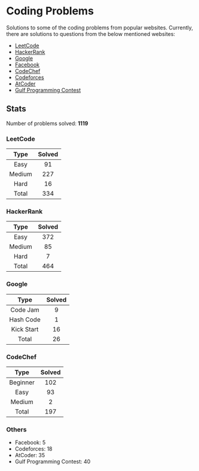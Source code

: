 # Coding Problems

Solutions to some of the coding problems from popular websites. Currently, there are solutions to questions from the below mentioned websites:

*	[LeetCode](LeetCode/ "LeetCode")
*	[HackerRank](HackerRank/ "HackerRank")
*	[Google](Google/ "Google's Coding Competitions")
*	[Facebook](Facebook/ "Facebook's Coding Competitions")
*	[CodeChef](CodeChef/ "CodeChef")
*	[Codeforces](Codeforces/ "Codeforces")
*	[AtCoder](AtCoder/ "AtCoder")
*	[Gulf Programming Contest](Gulf%20Programming%20Contest/ "GPC")

## Stats

Number of problems solved: **1119**

### LeetCode

| Type   | Solved |
|:------:|:------:|
| Easy   | 91     |
| Medium | 227    |
| Hard   | 16     |
| Total  | 334    |

### HackerRank

| Type   | Solved |
|:------:|:------:|
| Easy 	 | 372    |
| Medium | 85     |
| Hard 	 | 7      |
| Total	 | 464    |

### Google

| Type       | Solved |
|:----------:|:------:|
| Code Jam   | 9      |
| Hash Code  | 1      |
| Kick Start | 16     |
| Total      | 26     |

### CodeChef

| Type      | Solved |
|:---------:|:------:|
| Beginner  | 102    |
| Easy      | 93     |
| Medium    | 2      |
| Total     | 197    |

### Others

* Facebook: 5
* Codeforces: 18
* AtCoder: 35
* Gulf Programming Contest: 40